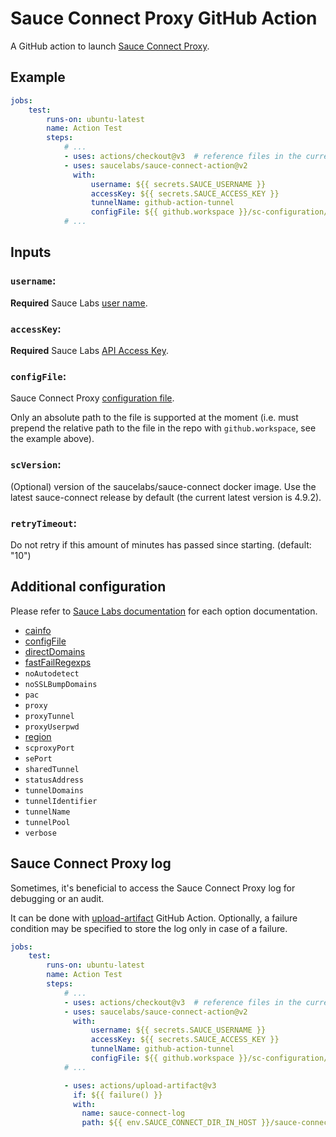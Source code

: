 # Sauce Connect Proxy GitHub Action

A GitHub action to launch [Sauce Connect Proxy](https://docs.saucelabs.com/secure-connections/sauce-connect).

## Example

```yaml
jobs:
    test:
        runs-on: ubuntu-latest
        name: Action Test
        steps:
            # ...
            - uses: actions/checkout@v3  # reference files in the current repository
            - uses: saucelabs/sauce-connect-action@v2
              with:
                  username: ${{ secrets.SAUCE_USERNAME }}
                  accessKey: ${{ secrets.SAUCE_ACCESS_KEY }}
                  tunnelName: github-action-tunnel
                  configFile: ${{ github.workspace }}/sc-configuration/config.yaml
            # ...
```

## Inputs

### `username`:

**Required** Sauce Labs [user name](https://docs.saucelabs.com/dev/cli/sauce-connect-proxy/#--user).

### `accessKey`:

**Required** Sauce Labs [API Access Key](https://docs.saucelabs.com/dev/cli/sauce-connect-proxy/#--api-key).

### `configFile`:

Sauce Connect Proxy [configuration file](https://docs.saucelabs.com/secure-connections/sauce-connect/setup-configuration/yaml-config/).

Only an absolute path to the file is supported at the moment (i.e. must prepend the relative path to the file in the repo with `github.workspace`, see the example above).

### `scVersion`:

(Optional) version of the saucelabs/sauce-connect docker image. Use the latest sauce-connect release by default (the current latest version is 4.9.2).

### `retryTimeout`:

Do not retry if this amount of minutes has passed since starting. (default: "10")

## Additional configuration

Please refer to [Sauce Labs documentation](https://docs.saucelabs.com/dev/cli/sauce-connect-proxy/index.html) for each option documentation.

- [cainfo](https://docs.saucelabs.com/dev/cli/sauce-connect-proxy/index.html#--cainfo)
- [configFile](https://docs.saucelabs.com/dev/cli/sauce-connect-proxy/index.html#--config-file)
- [directDomains](https://docs.saucelabs.com/dev/cli/sauce-connect-proxy/index.html#--direct-domains)
- [fastFailRegexps](https://docs.saucelabs.com/dev/cli/sauce-connect-proxy/index.html#--fast-fail-regexps)
- `noAutodetect`
- `noSSLBumpDomains`
- `pac`
- `proxy`
- `proxyTunnel`
- `proxyUserpwd`
- [region](https://docs.saucelabs.com/dev/cli/sauce-connect-proxy/index.html#--region)
- `scproxyPort`
- `sePort`
- `sharedTunnel`
- `statusAddress`
- `tunnelDomains`
- `tunnelIdentifier`
- `tunnelName`
- `tunnelPool`
- `verbose`

## Sauce Connect Proxy log

Sometimes, it's beneficial to access the Sauce Connect Proxy log for debugging or an audit.

It can be done with [upload-artifact](https://github.com/actions/upload-artifact) GitHub Action.
Optionally, a failure condition may be specified to store the log only in case of a failure.

```yaml
jobs:
    test:
        runs-on: ubuntu-latest
        name: Action Test
        steps:
            # ...
            - uses: actions/checkout@v3  # reference files in the current repository
            - uses: saucelabs/sauce-connect-action@v2
              with:
                  username: ${{ secrets.SAUCE_USERNAME }}
                  accessKey: ${{ secrets.SAUCE_ACCESS_KEY }}
                  tunnelName: github-action-tunnel
                  configFile: ${{ github.workspace }}/sc-configuration/config.yaml
            # ...

            - uses: actions/upload-artifact@v3
              if: ${{ failure() }}
              with:
                name: sauce-connect-log
                path: ${{ env.SAUCE_CONNECT_DIR_IN_HOST }}/sauce-connect.log
```
